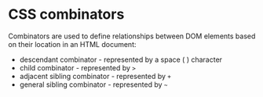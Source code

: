 # CSS combinators
Combinators are used to define relationships between DOM elements based on their location in an HTML document:

- descendant combinator - represented by a space ( ) character
- child combinator - represented by `>`
- adjacent sibling combinator - represented by `+`
- general sibling combinator - represented by `~`